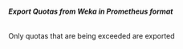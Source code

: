 ###### **Export Quotas from Weka in Prometheus format**

Only quotas that are being exceeded are exported